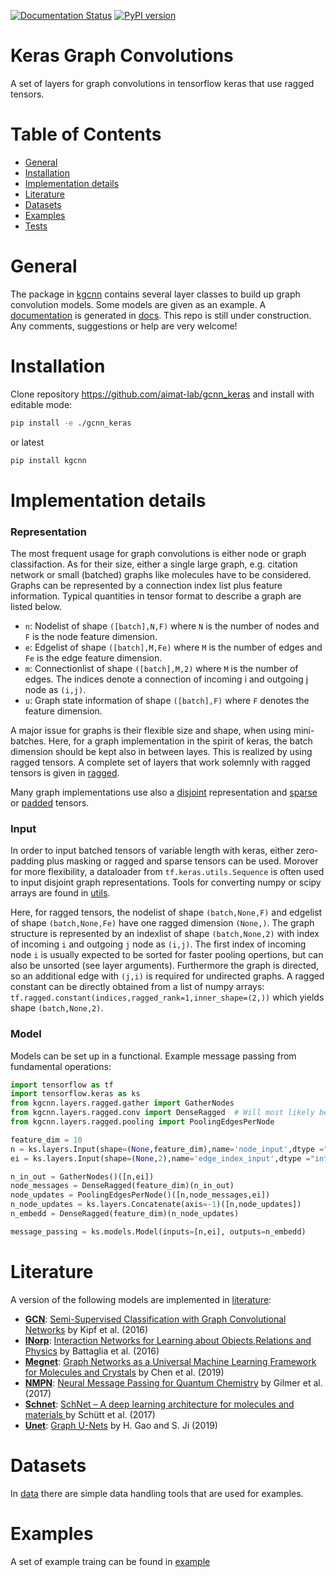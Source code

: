 [![Documentation Status](https://readthedocs.org/projects/kgcnn/badge/?version=latest)](https://kgcnn.readthedocs.io/en/latest/?badge=latest)
[![PyPI version](https://badge.fury.io/py/kgcnn.svg)](https://badge.fury.io/py/kgcnn)
# Keras Graph Convolutions

A set of layers for graph convolutions in tensorflow keras that use ragged tensors.

# Table of Contents
* [General](#general)
* [Installation](#installation)
* [Implementation details](#implementation-details)
* [Literature](#literature)
* [Datasets](#datasets)
* [Examples](#examples)
* [Tests](#tests)
 

<a name="general"></a>
# General

The package in [kgcnn](kgcnn) contains several layer classes to build up graph convolution models. 
Some models are given as an example.
A [documentation](https://kgcnn.readthedocs.io/en/latest/?) is generated in [docs](docs).
This repo is still under construction.
Any comments, suggestions or help are very welcome!

<a name="installation"></a>
# Installation

Clone repository https://github.com/aimat-lab/gcnn_keras and install with editable mode:

```bash
pip install -e ./gcnn_keras
```
or latest
```bash
pip install kgcnn
```


<a name="implementation-details"></a>
# Implementation details

### Representation
The most frequent usage for graph convolutions is either node or graph classifaction. As for their size, either a single large graph, e.g. citation network or small (batched) graphs like molecules have to be considered. 
Graphs can be represented by a connection index list plus feature information. Typical quantities in tensor format to describe a graph are listed below.

* `n`: Nodelist of shape `([batch],N,F)` where `N` is the number of nodes and `F` is the node feature dimension.
* `e`: Edgelist of shape `([batch],M,Fe)` where `M` is the number of edges and `Fe` is the edge feature dimension.
* `m`: Connectionlist of shape `([batch],M,2)` where `M` is the number of edges. The indices denote a connection of incoming i and outgoing j node as `(i,j)`.
* `u`: Graph state information of shape `([batch],F)` where `F` denotes the feature dimension.
 
A major issue for graphs is their flexible size and shape, when using mini-batches. Here, for a graph implementation in the spirit of keras, the batch dimension should be kept also in between layes. This is realized by using ragged tensors. A complete set of layers that work solemnly with ragged tensors is given in [ragged](kgcnn/layers/ragged).

Many graph implementations use also a [disjoint](kgcnn/layers/disjoint) representation and [sparse](kgcnn/layers/sparse) or [padded](kgcnn/layers/padded) tensors.


### Input

In order to input batched tensors of variable length with keras, either zero-padding plus masking or ragged and sparse tensors can be used. Morover for more flexibility, a dataloader from `tf.keras.utils.Sequence` is often used to input disjoint graph representations. Tools for converting numpy or scipy arrays are found in [utils](kgcnn/utils).

Here, for ragged tensors, the nodelist of shape `(batch,None,F)` and edgelist of shape `(batch,None,Fe)` have one ragged dimension `(None,)`.
The graph structure is represented by an indexlist of shape `(batch,None,2)` with index of incoming `i` and outgoing `j` node as `(i,j)`. 
The first index of incoming node `i` is usually expected to be sorted for faster pooling opertions, but can also be unsorted (see layer arguments). Furthermore the graph is directed, so an additional edge with `(j,i)` is required for undirected graphs. A ragged constant can be directly obtained from a list of numpy arrays: `tf.ragged.constant(indices,ragged_rank=1,inner_shape=(2,))` which yields shape `(batch,None,2)`.

### Model

Models can be set up in a functional. Example message passing from fundamental operations:


```python
import tensorflow as tf
import tensorflow.keras as ks
from kgcnn.layers.ragged.gather import GatherNodes
from kgcnn.layers.ragged.conv import DenseRagged  # Will most likely be supported by keras.Dense in the future
from kgcnn.layers.ragged.pooling import PoolingEdgesPerNode

feature_dim = 10
n = ks.layers.Input(shape=(None,feature_dim),name='node_input',dtype ="float32",ragged=True)
ei = ks.layers.Input(shape=(None,2),name='edge_index_input',dtype ="int64",ragged=True)

n_in_out = GatherNodes()([n,ei])
node_messages = DenseRagged(feature_dim)(n_in_out)
node_updates = PoolingEdgesPerNode()([n,node_messages,ei])
n_node_updates = ks.layers.Concatenate(axis=-1)([n,node_updates])
n_embedd = DenseRagged(feature_dim)(n_node_updates)

message_passing = ks.models.Model(inputs=[n,ei], outputs=n_embedd)
```




<a name="literature"></a>
# Literature
A version of the following models are implemented in [literature](kgcnn/literature):
* **[GCN](kgcnn/literature/GCN.py)**: [Semi-Supervised Classification with Graph Convolutional Networks](https://arxiv.org/abs/1609.02907) by Kipf et al. (2016)
* **[INorp](kgcnn/literature/INorp.py)**: [Interaction Networks for Learning about Objects,Relations and Physics](http://papers.nips.cc/paper/6417-interaction-networks-for-learning-about-objects-relations-and-physics) by Battaglia et al. (2016)
* **[Megnet](kgcnn/literature/Megnet.py)**: [Graph Networks as a Universal Machine Learning Framework for Molecules and Crystals](https://doi.org/10.1021/acs.chemmater.9b01294) by Chen et al. (2019)
* **[NMPN](kgcnn/literature/NMPN.py)**: [Neural Message Passing for Quantum Chemistry](http://arxiv.org/abs/1704.01212) by Gilmer et al. (2017)
* **[Schnet](kgcnn/literature/Schnet.py)**: [SchNet – A deep learning architecture for molecules and materials ](https://aip.scitation.org/doi/10.1063/1.5019779) by Schütt et al. (2017)
* **[Unet](kgcnn/literature/Unet.py)**: [Graph U-Nets](http://proceedings.mlr.press/v97/gao19a/gao19a.pdf) by H. Gao and S. Ji (2019)

<a name="datasets"></a>
# Datasets

In [data](kgcnn/data) there are simple data handling tools that are used for examples.

<a name="examples"></a>
# Examples

A set of example traing can be found in [example](examples)
